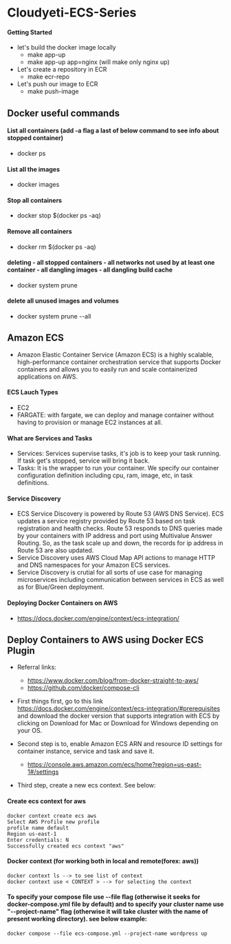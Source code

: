 # Cloudyeti-ECS-Series

#### Getting Started
  * let's build the docker image locally
    * make app-up
    * make app-up app=nginx  (will make only nginx up)
  * Let's create a repository in ECR
    * make ecr-repo
  * Let's push our image to ECR
    * make push-image


## Docker useful commands

#### List all containers (add -a flag a last of below command to see info about stopped container)
  * docker ps

#### List all the images
  * docker images

#### Stop all containers
  * docker stop $(docker ps -aq)

#### Remove all containers
  * docker rm $(docker ps -aq)

#### deleting - all stopped containers - all networks not used by at least one container - all dangling images - all dangling build cache
  * docker system prune

#### delete all unused images and volumes
  * docker system prune --all

## Amazon ECS
  * Amazon Elastic Container Service (Amazon ECS) is a highly scalable, high-performance container orchestration service that supports Docker containers and allows you to easily run and scale containerized applications on AWS.

#### ECS Lauch Types
  * EC2
  * FARGATE: with fargate, we can deploy and manage container without having to provision or manage EC2 instances at all.

#### What are Services and Tasks
  * Services: Services supervise tasks, it's job is to keep your task running. If task get's stopped, service will bring it back.
  * Tasks: It is the wrapper to run your container. We specify our container configuration definition including cpu, ram, image, etc, in task definitions.

#### Service Discovery
  * ECS Service Discovery is powered by Route 53 (AWS DNS Service). ECS updates a service registry provided by Route 53 based on task registration and health checks. Route 53 responds to DNS queries made by your containers with IP address and port using Multivalue Answer Routing. So, as the task scale up and down, the records for ip address in Route 53 are also updated.
  * Service Discovery uses AWS Cloud Map API actions to manage HTTP and DNS namespaces for your Amazon ECS services.
  * Service Discovery is crutial for all sorts of use case for managing microservices including communication between services in ECS as well as for Blue/Green deployment. 

#### Deploying Docker Containers on AWS
  * https://docs.docker.com/engine/context/ecs-integration/

## Deploy Containers to AWS using Docker ECS Plugin
  * Referral links: 
    * https://www.docker.com/blog/from-docker-straight-to-aws/
    * https://github.com/docker/compose-cli

  * First things first, go to this link https://docs.docker.com/engine/context/ecs-integration/#prerequisites and download the docker version that supports integration with ECS by clicking on Download for Mac or Download for Windows depending on your OS.
  * Second step is to, enable Amazon ECS ARN and resource ID settings for container instance, service and task and save it.
    * https://console.aws.amazon.com/ecs/home?region=us-east-1#/settings
  * Third step, create a new ecs context. See below:

#### Create ecs context for aws
```
docker context create ecs aws
Select AWS Profile new profile
profile name default
Region us-east-1
Enter credentials: N
Successfully created ecs context "aws"
```
#### Docker context (for working both in local and remote(forex: aws))
```
docker context ls --> to see list of context
docker context use < CONTEXT > --> for selecting the context
```
#### To specify your compose file use --file flag (otherwise it seeks for docker-compose.yml file by default) and to specify your cluster name use "--project-name" flag (otherwise it will take cluster with the name of present working directory). see below example:
```
docker compose --file ecs-compose.yml --project-name wordpress up
```
